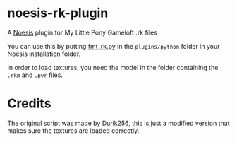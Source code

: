 # noesis-rk-plugin
A [Noesis](https://richwhitehouse.com/index.php?content=inc_projects.php&showproject=91) plugin for My Little Pony Gameloft .rk files

You can use this by putting [fmt_rk.py](fmt_rk.py) in the `plugins/python` folder in your Noesis installation folder.

In order to load textures, you need the model in the folder containing the `.rkm` and `.pvr` files.

# Credits

The original script was made by [Durik256](https://github.com/Durik256/Noesis-Plugins/blob/master/fmt_rk.py), this is just a modified version that makes sure the textures are loaded correctly.
